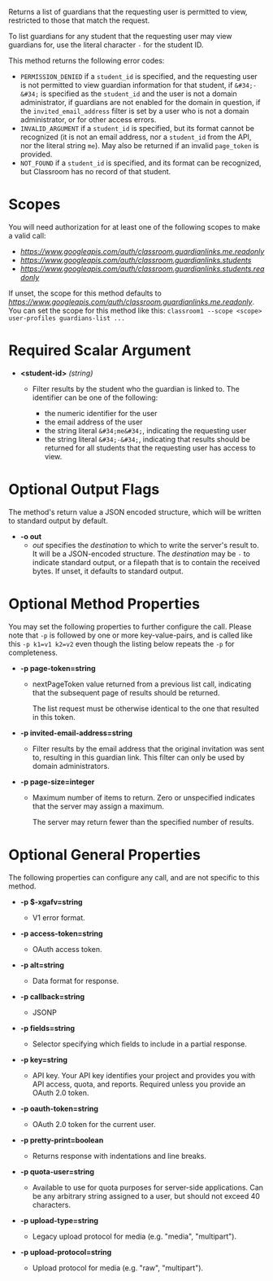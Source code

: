 Returns a list of guardians that the requesting user is permitted to
view, restricted to those that match the request.

To list guardians for any student that the requesting user may view
guardians for, use the literal character `-` for the student ID.

This method returns the following error codes:

* `PERMISSION_DENIED` if a `student_id` is specified, and the requesting
  user is not permitted to view guardian information for that student, if
  `&#34;-&#34;` is specified as the `student_id` and the user is not a domain
  administrator, if guardians are not enabled for the domain in question,
  if the `invited_email_address` filter is set by a user who is not a
  domain administrator, or for other access errors.
* `INVALID_ARGUMENT` if a `student_id` is specified, but its format cannot
  be recognized (it is not an email address, nor a `student_id` from the
  API, nor the literal string `me`). May also be returned if an invalid
  `page_token` is provided.
* `NOT_FOUND` if a `student_id` is specified, and its format can be
  recognized, but Classroom has no record of that student.
# Scopes

You will need authorization for at least one of the following scopes to make a valid call:

* *https://www.googleapis.com/auth/classroom.guardianlinks.me.readonly*
* *https://www.googleapis.com/auth/classroom.guardianlinks.students*
* *https://www.googleapis.com/auth/classroom.guardianlinks.students.readonly*

If unset, the scope for this method defaults to *https://www.googleapis.com/auth/classroom.guardianlinks.me.readonly*.
You can set the scope for this method like this: `classroom1 --scope <scope> user-profiles guardians-list ...`
# Required Scalar Argument
* **&lt;student-id&gt;** *(string)*
    - Filter results by the student who the guardian is linked to.
        The identifier can be one of the following:
        
        * the numeric identifier for the user
        * the email address of the user
        * the string literal `&#34;me&#34;`, indicating the requesting user
        * the string literal `&#34;-&#34;`, indicating that results should be returned for
          all students that the requesting user has access to view.

# Optional Output Flags

The method's return value a JSON encoded structure, which will be written to standard output by default.

* **-o out**
    - *out* specifies the *destination* to which to write the server's result to.
      It will be a JSON-encoded structure.
      The *destination* may be `-` to indicate standard output, or a filepath that is to contain the received bytes.
      If unset, it defaults to standard output.
# Optional Method Properties

You may set the following properties to further configure the call. Please note that `-p` is followed by one 
or more key-value-pairs, and is called like this `-p k1=v1 k2=v2` even though the listing below repeats the
`-p` for completeness.

* **-p page-token=string**
    - nextPageToken
        value returned from a previous
        list call,
        indicating that the subsequent page of results should be returned.
        
        The list request
        must be otherwise identical to the one that resulted in this token.

* **-p invited-email-address=string**
    - Filter results by the email address that the original invitation was sent
        to, resulting in this guardian link.
        This filter can only be used by domain administrators.

* **-p page-size=integer**
    - Maximum number of items to return. Zero or unspecified indicates that the
        server may assign a maximum.
        
        The server may return fewer than the specified number of results.

# Optional General Properties

The following properties can configure any call, and are not specific to this method.

* **-p $-xgafv=string**
    - V1 error format.

* **-p access-token=string**
    - OAuth access token.

* **-p alt=string**
    - Data format for response.

* **-p callback=string**
    - JSONP

* **-p fields=string**
    - Selector specifying which fields to include in a partial response.

* **-p key=string**
    - API key. Your API key identifies your project and provides you with API access, quota, and reports. Required unless you provide an OAuth 2.0 token.

* **-p oauth-token=string**
    - OAuth 2.0 token for the current user.

* **-p pretty-print=boolean**
    - Returns response with indentations and line breaks.

* **-p quota-user=string**
    - Available to use for quota purposes for server-side applications. Can be any arbitrary string assigned to a user, but should not exceed 40 characters.

* **-p upload-type=string**
    - Legacy upload protocol for media (e.g. &#34;media&#34;, &#34;multipart&#34;).

* **-p upload-protocol=string**
    - Upload protocol for media (e.g. &#34;raw&#34;, &#34;multipart&#34;).
